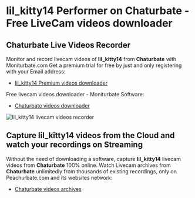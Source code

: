 # lil_kitty14 Performer on Chaturbate - Free LiveCam videos downloader

## Chaturbate Live Videos Recorder

Monitor and record livecam videos of **lil_kitty14** from **Chaturbate** with Moniturbate.com
Get a premium trial for free by just and only registering with your Email address:
* [lil_kitty14 Premium videos downloader](https://moniturbate.com/request-demo-licence-key.html)

Free livecam videos downloader - Moniturbate Software:
* [Chaturbate videos downloader](https://moniturbate.com/moniturbate-download-software.html)

![lil_kitty14 livecam videos recorder](https://peachurnet.com/templates/moniturbate-software.png)


## Capture lil_kitty14 videos from the Cloud and watch your recordings on Streaming

Without the need of downloading a software, capture **lil_kitty14** livecam videos from **Chaturbate** 100% online.
Watch Livecam archives from **Chaturbate** unlimitedly from thousands of existing recordings, only on Peachurbate.com and its websites network:
* [Chaturbate videos archives](https://peachurnet.com/)